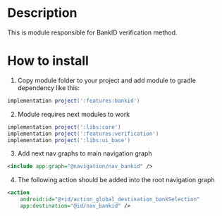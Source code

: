 # Description

This is module responsible for BankID verification method.

# How to install

1. Copy module folder to your project and add module to gradle dependency like this:

```groovy
implementation project(':features:bankid')
```

2. Module requires next modules to work

```groovy
implementation project(':libs:core')
implementation project(':features:verification')
implementation project(':libs:ui_base')
```

3. Add next nav graphs to main navigation graph

```xml
<include app:graph="@navigation/nav_bankid" />
```

4. The following action should be added into the root navigation graph

```xml
<action 
    android:id="@+id/action_global_destination_bankSelection"
    app:destination="@id/nav_bankid" />
```
